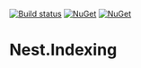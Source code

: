 [![Build status](https://ci.appveyor.com/api/projects/status/v4r2oogdhl4f9pw1/branch/master?svg=true)](https://ci.appveyor.com/project/nsswebservices/nest-indexing/branch/master)
[![NuGet](https://img.shields.io/nuget/v/Nest.Indexing.svg)](https://www.nuget.org/packages/Nest.Indexing/)
[![NuGet](https://img.shields.io/nuget/dt/Nest.Indexing.svg)](https://www.nuget.org/packages/Nest.Indexing/)
# Nest.Indexing
